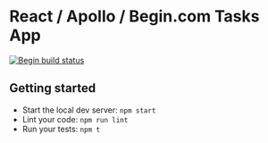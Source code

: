 # React / Apollo / Begin.com Tasks App

[![Begin build status](https://buildstatus.begin.app/art-x0d/status.svg)](https://begin.com)

## Getting started

- Start the local dev server: `npm start`
- Lint your code: `npm run lint`
- Run your tests: `npm t`
